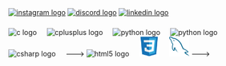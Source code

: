 <div align="left">
  <a href="https://www.instagram.com/javild_/?theme=dark" target="_blank">
    <img src="https://raw.githubusercontent.com/maurodesouza/profile-readme-generator/master/src/assets/icons/social/instagram/default.svg" width="50" height="40" alt="instagram logo"  /></a>
  <a href="https://discordapp.com/users/562175131766489118" target="_blank">
    <img src="https://raw.githubusercontent.com/maurodesouza/profile-readme-generator/master/src/assets/icons/social/discord/default.svg" width="50" height="40" alt="discord logo"  /></a>
  <a href="https://www.linkedin.com/in/javier-alejandro-ledesma-valdivia-b10629313/" target="_blank"/>
    <img src="https://raw.githubusercontent.com/maurodesouza/profile-readme-generator/master/src/assets/icons/social/linkedin/default.svg" width="50" height="40" alt="linkedin logo"  /></a>
</div>
 
###

<div align="left">
  <img src="https://cdn.jsdelivr.net/gh/devicons/devicon/icons/c/c-original.svg" height="40" alt="c logo"  />
  <img width="12" />
  <img src="https://cdn.jsdelivr.net/gh/devicons/devicon/icons/cplusplus/cplusplus-original.svg" height="40" alt="cplusplus logo"  />
  <img width="12" />
  <img src="https://cdn.jsdelivr.net/gh/devicons/devicon/icons/python/python-original.svg" height="40" alt="python logo"  />
  <img width="12" />
  <img src="https://cdn.jsdelivr.net/gh/devicons/devicon/icons/lua/lua-original.svg" height="40" alt="python logo"  />
  <img width="12" />
  <img src="https://cdn.jsdelivr.net/gh/devicons/devicon/icons/csharp/csharp-original.svg" height="40" alt="csharp logo"  />
  <img width="12" /> --->
  <img src="https://cdn.jsdelivr.net/gh/devicons/devicon/icons/html5/html5-original.svg" height="40" alt="html5 logo"  />
  <img width = "12"/> 
  <img src = "https://raw.githubusercontent.com/devicons/devicon/6910f0503efdd315c8f9b858234310c06e04d9c0/icons/css3/css3-original.svg" height = "40" alt = "css3 logo" />
  <img width = "12"/>
  <img src = "https://raw.githubusercontent.com/devicons/devicon/6910f0503efdd315c8f9b858234310c06e04d9c0/icons/mysql/mysql-original.svg" height = "40" alt = "mysql logo"/> --->
</div>

###
